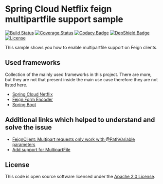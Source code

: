 # Spring Cloud Netflix feign multipartfile support sample
[![Build Status](https://travis-ci.org/ingogriebsch/sample-spring-cloud-netflix-feign-multipartfile-support.svg?branch=master)](https://travis-ci.org/ingogriebsch/sample-spring-cloud-netflix-feign-multipartfile-support)
[![Coverage Status](https://coveralls.io/repos/github/ingogriebsch/sample-spring-cloud-netflix-feign-multipartfile-support/badge.svg?branch=master)](https://coveralls.io/github/ingogriebsch/sample-spring-cloud-netflix-feign-multipartfile-support?branch=master)
[![Codacy Badge](https://api.codacy.com/project/badge/Grade/8916c0046d9a4090ac8aa117f598f37f)](https://app.codacy.com/app/ingo.griebsch/sample-spring-cloud-netflix-feign-multipartfile-support?utm_source=github.com&utm_medium=referral&utm_content=ingogriebsch/sample-spring-cloud-netflix-feign-multipartfile-support&utm_campaign=Badge_Grade_Dashboard)
[![DepShield Badge](https://depshield.sonatype.org/badges/ingogriebsch/sample-spring-cloud-netflix-feign-multipartfile-support/depshield.svg)](https://depshield.github.io)
[![License](http://img.shields.io/:license-apache-blue.svg)](http://www.apache.org/licenses/LICENSE-2.0.html)

This sample shows you how to enable multipartfile support on Feign clients.

## Used frameworks
Collection of the mainly used frameworks in this project. There are more, but they are not that present inside the main use case therefore they are not listed here.

*   [Spring Cloud Netflix](https://cloud.spring.io/spring-cloud-static/spring-cloud-netflix/1.4.6.RELEASE/single/spring-cloud-netflix.html)
*   [Feign Form Encoder](https://github.com/OpenFeign/feign-form#spring-multipartfile-and-spring-cloud-netflix-feignclient-support)
*   [Spring Boot](https://docs.spring.io/spring-boot/docs/1.5.10.RELEASE/reference/htmlsingle)

## Additional links which helped to understand and solve the issue

*   [FeignClient: Multipart requests only work with @PathVariable parameters](https://github.com/spring-cloud/spring-cloud-netflix/issues/867)
*   [Add support for MultipartFile](https://github.com/spring-cloud/spring-cloud-openfeign/issues/62)

## License
This code is open source software licensed under the [Apache 2.0 License](https://www.apache.org/licenses/LICENSE-2.0.html).
